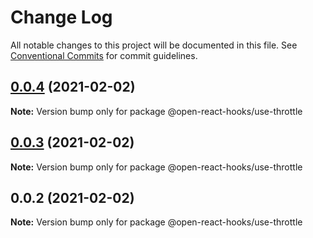 # Change Log

All notable changes to this project will be documented in this file.
See [Conventional Commits](https://conventionalcommits.org) for commit guidelines.

## [0.0.4](https://github.com/open-react-hooks/open-react-hooks/compare/@open-react-hooks/use-throttle@0.0.3...@open-react-hooks/use-throttle@0.0.4) (2021-02-02)

**Note:** Version bump only for package @open-react-hooks/use-throttle





## [0.0.3](https://github.com/open-react-hooks/open-react-hooks/compare/@open-react-hooks/use-throttle@0.0.2...@open-react-hooks/use-throttle@0.0.3) (2021-02-02)

**Note:** Version bump only for package @open-react-hooks/use-throttle





## 0.0.2 (2021-02-02)

**Note:** Version bump only for package @open-react-hooks/use-throttle
